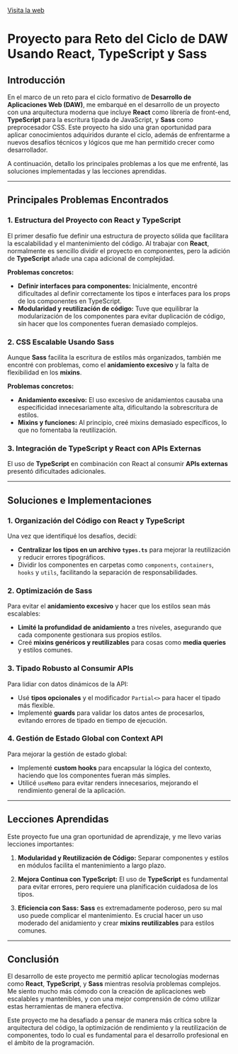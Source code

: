 [Visita la web](https://carsapp1.netlify.app/)
# Proyecto para Reto del Ciclo de DAW Usando React, TypeScript y Sass

## Introducción

En el marco de un reto para el ciclo formativo de **Desarrollo de Aplicaciones Web (DAW)**, me embarqué en el desarrollo de un proyecto con una arquitectura moderna que incluye **React** como librería de front-end, **TypeScript** para la escritura tipada de JavaScript, y **Sass** como preprocesador CSS. Este proyecto ha sido una gran oportunidad para aplicar conocimientos adquiridos durante el ciclo, además de enfrentarme a nuevos desafíos técnicos y lógicos que me han permitido crecer como desarrollador.

A continuación, detallo los principales problemas a los que me enfrenté, las soluciones implementadas y las lecciones aprendidas.

---

## Principales Problemas Encontrados

### 1. Estructura del Proyecto con React y TypeScript

El primer desafío fue definir una estructura de proyecto sólida que facilitara la escalabilidad y el mantenimiento del código. Al trabajar con **React**, normalmente es sencillo dividir el proyecto en componentes, pero la adición de **TypeScript** añade una capa adicional de complejidad.

**Problemas concretos:**

- **Definir interfaces para componentes:** Inicialmente, encontré dificultades al definir correctamente los tipos e interfaces para los props de los componentes en TypeScript.
- **Modularidad y reutilización de código:** Tuve que equilibrar la modularización de los componentes para evitar duplicación de código, sin hacer que los componentes fueran demasiado complejos.

### 2. CSS Escalable Usando Sass

Aunque **Sass** facilita la escritura de estilos más organizados, también me encontré con problemas, como el **anidamiento excesivo** y la falta de flexibilidad en los **mixins**.

**Problemas concretos:**

- **Anidamiento excesivo:** El uso excesivo de anidamientos causaba una especificidad innecesariamente alta, dificultando la sobrescritura de estilos.
- **Mixins y funciones:** Al principio, creé mixins demasiado específicos, lo que no fomentaba la reutilización.

### 3. Integración de TypeScript y React con APIs Externas

El uso de **TypeScript** en combinación con React al consumir **APIs externas** presentó dificultades adicionales.

---

## Soluciones e Implementaciones

### 1. Organización del Código con React y TypeScript

Una vez que identifiqué los desafíos, decidí:

- **Centralizar los tipos en un archivo `types.ts`** para mejorar la reutilización y reducir errores tipográficos.
- Dividir los componentes en carpetas como `components`, `containers`, `hooks` y `utils`, facilitando la separación de responsabilidades.

### 2. Optimización de Sass

Para evitar el **anidamiento excesivo** y hacer que los estilos sean más escalables:

- **Limité la profundidad de anidamiento** a tres niveles, asegurando que cada componente gestionara sus propios estilos.
- Creé **mixins genéricos y reutilizables** para cosas como **media queries** y estilos comunes.

### 3. Tipado Robusto al Consumir APIs

Para lidiar con datos dinámicos de la API:

- Usé **tipos opcionales** y el modificador `Partial<>` para hacer el tipado más flexible.
- Implementé **guards** para validar los datos antes de procesarlos, evitando errores de tipado en tiempo de ejecución.

### 4. Gestión de Estado Global con Context API

Para mejorar la gestión de estado global:

- Implementé **custom hooks** para encapsular la lógica del contexto, haciendo que los componentes fueran más simples.
- Utilicé `useMemo` para evitar renders innecesarios, mejorando el rendimiento general de la aplicación.

---

## Lecciones Aprendidas

Este proyecto fue una gran oportunidad de aprendizaje, y me llevo varias lecciones importantes:

1. **Modularidad y Reutilización de Código:** Separar componentes y estilos en módulos facilita el mantenimiento a largo plazo.
   
2. **Mejora Continua con TypeScript:** El uso de **TypeScript** es fundamental para evitar errores, pero requiere una planificación cuidadosa de los tipos.

3. **Eficiencia con Sass:** **Sass** es extremadamente poderoso, pero su mal uso puede complicar el mantenimiento. Es crucial hacer un uso moderado del anidamiento y crear **mixins reutilizables** para estilos comunes.


---

## Conclusión

El desarrollo de este proyecto me permitió aplicar tecnologías modernas como **React**, **TypeScript**, y **Sass** mientras resolvía problemas complejos. Me siento mucho más cómodo con la creación de aplicaciones web escalables y mantenibles, y con una mejor comprensión de cómo utilizar estas herramientas de manera efectiva. 

Este proyecto me ha desafiado a pensar de manera más crítica sobre la arquitectura del código, la optimización de rendimiento y la reutilización de componentes, todo lo cual es fundamental para el desarrollo profesional en el ámbito de la programación.
